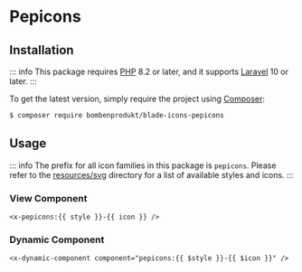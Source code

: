 # Pepicons

## Installation

::: info
This package requires [PHP](https://www.php.net/) 8.2 or later, and it supports [Laravel](https://laravel.com/) 10 or later.
:::

To get the latest version, simply require the project using [Composer](https://getcomposer.org/):

```bash
$ composer require bombenprodukt/blade-icons-pepicons
```

## Usage

::: info
The prefix for all icon families in this package is `pepicons`. Please refer to the [resources/svg](https://github.com/faustbrian/blade-icons-pepicons/tree/main/resources/svg) directory for a list of available styles and icons.
:::

### View Component

```blade
<x-pepicons:{{ style }}-{{ icon }} />
```

### Dynamic Component

```blade
<x-dynamic-component component="pepicons:{{ $style }}-{{ $icon }}" />
```
